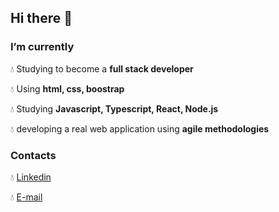 ## Hi there 👋


### I’m currently

:droplet: Studying to become a **full stack developer**

:droplet: Using **html, css, boostrap**

:droplet: Studying **Javascript, Typescript, React, Node.js**

:droplet: developing a real web application using **agile methodologies**


### Contacts

:droplet: [Linkedin](https://www.linkedin.com/in/manfredi-orlando-b7029a142/)

:droplet: [E-mail](mailto:manfrediorlando@yahoo.it)


